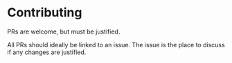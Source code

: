 # Contributing

PRs are welcome, but must be justified.

All PRs should ideally be linked to an issue. The issue is the place to discuss if any changes are justified.
